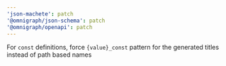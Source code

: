 ```yaml
---
'json-machete': patch
'@omnigraph/json-schema': patch
'@omnigraph/openapi': patch
---
```


For `const` definitions, force `{value}_const` pattern for the generated titles instead of path based names
